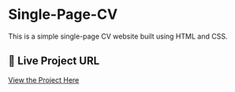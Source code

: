 # Single-Page-CV


This is a simple single-page CV website built using HTML and CSS.
## 🔗 Live Project URL  
[View the Project Here](https://fathimafidhatp.github.io/Single-Page-CV/)

